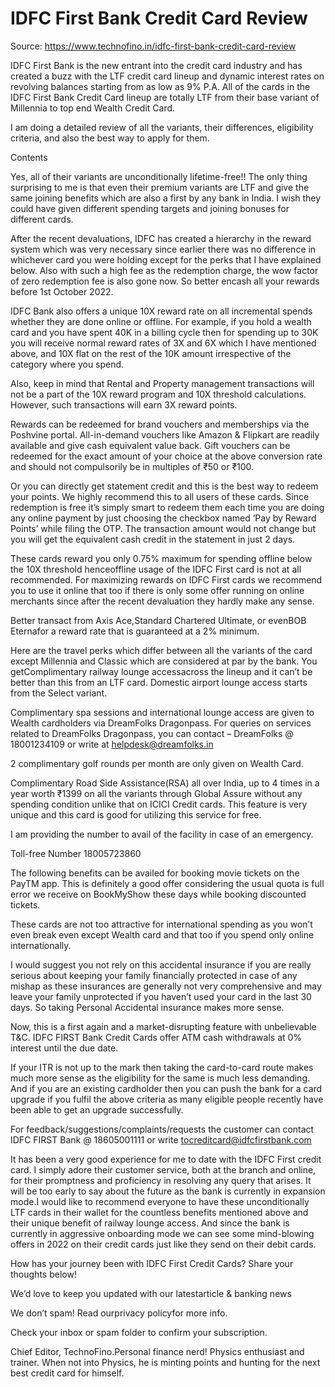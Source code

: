 # IDFC First Bank Credit Card Review

Source: https://www.technofino.in/idfc-first-bank-credit-card-review

IDFC First Bank is the new entrant into the credit card industry and has created a buzz with the LTF credit card lineup and dynamic interest rates on revolving balances starting from as low as 9% P.A. All of the cards in the IDFC First Bank Credit Card lineup are totally LTF from their base variant of Millennia to top end Wealth Credit Card.

I am doing a detailed review of all the variants, their differences, eligibility criteria, and also the best way to apply for them.

Contents

Yes, all of their variants are unconditionally lifetime-free!! The only thing surprising to me is that even their premium variants are LTF and give the same joining benefits which are also a first by any bank in India. I wish they could have given different spending targets and joining bonuses for different cards.

After the recent devaluations, IDFC has created a hierarchy in the reward system which was very necessary since earlier there was no difference in whichever card you were holding except for the perks that I have explained below. Also with such a high fee as the redemption charge, the wow factor of zero redemption fee is also gone now. So better encash all your rewards before 1st October 2022.

IDFC Bank also offers a unique 10X reward rate on all incremental spends whether they are done online or offline. For example, if you hold a wealth card and you have spent 40K in a billing cycle then for spending up to 30K you will receive normal reward rates of 3X and 6X which I have mentioned above, and 10X flat on the rest of the 10K amount irrespective of the category where you spend.

Also, keep in mind that Rental and Property management transactions will not be a part of the 10X reward program and 10X threshold calculations. However, such transactions will earn 3X reward points.

Rewards can be redeemed for brand vouchers and memberships via the Poshvine portal. All-in-demand vouchers like Amazon & Flipkart are readily available and give cash equivalent value back. Gift vouchers can be redeemed for the exact amount of your choice at the above conversion rate and should not compulsorily be in multiples of ₹50 or ₹100.

Or you can directly get statement credit and this is the best way to redeem your points. We highly recommend this to all users of these cards. Since redemption is free it’s simply smart to redeem them each time you are doing any online payment by just choosing the checkbox named ‘Pay by Reward Points’ while filing the OTP. The transaction amount would not change but you will get the equivalent cash credit in the statement in just 2 days.

These cards reward you only 0.75% maximum for spending offline below the 10X threshold henceoffline usage of the IDFC First card is not at all recommended. For maximizing rewards on IDFC First cards we recommend you to use it online that too if there is only some offer running on online merchants since after the recent devaluation they hardly make any sense.

Better transact from Axis Ace,Standard Chartered Ultimate, or evenBOB Eternafor a reward rate that is guaranteed at a 2% minimum.

Here are the travel perks which differ between all the variants of the card except Millennia and Classic which are considered at par by the bank. You getComplimentary railway lounge accessacross the lineup and it can’t be better than this from an LTF card. Domestic airport lounge access starts from the Select variant.

Complimentary spa sessions and international lounge access are given to Wealth cardholders via DreamFolks Dragonpass. For queries on services related to DreamFolks Dragonpass, you can contact – DreamFolks @ 18001234109 or write at helpdesk@dreamfolks.in

2 complimentary golf rounds per month are only given on Wealth Card.

Complimentary Road Side Assistance(RSA) all over India, up to 4 times in a year worth ₹1399 on all the variants through Global Assure without any spending condition unlike that on ICICI Credit cards. This feature is very unique and this card is good for utilizing this service for free.

I am providing the number to avail of the facility in case of an emergency.

Toll-free Number 18005723860

The following benefits can be availed for booking movie tickets on the PayTM app. This is definitely a good offer considering the usual quota is full error we receive on BookMyShow these days while booking discounted tickets.

These cards are not too attractive for international spending as you won’t even break even except Wealth card and that too if you spend only online internationally.

I would suggest you not rely on this accidental insurance if you are really serious about keeping your family financially protected in case of any mishap as these insurances are generally not very comprehensive and may leave your family unprotected if you haven’t used your card in the last 30 days. So taking Personal Accidental insurance makes more sense.

Now, this is a first again and a market-disrupting feature with unbelievable T&C. IDFC FIRST Bank Credit Cards offer ATM cash withdrawals at 0% interest until the due date.

If your ITR is not up to the mark then taking the card-to-card route makes much more sense as the eligibility for the same is much less demanding. And if you are an existing cardholder then you can push the bank for a card upgrade if you fulfil the above criteria as many eligible people recently have been able to get an upgrade successfully.

For feedback/suggestions/complaints/requests the customer can contact IDFC FIRST Bank @ 18605001111 or write tocreditcard@idfcfirstbank.com

It has been a very good experience for me to date with the IDFC First credit card. I simply adore their customer service, both at the branch and online, for their promptness and proficiency in resolving any query that arises. It will be too early to say about the future as the bank is currently in expansion mode.I would like to recommend everyone to have these unconditionally LTF cards in their wallet for the countless benefits mentioned above and their unique benefit of railway lounge access. And since the bank is currently in aggressive onboarding mode we can see some mind-blowing offers in 2022 on their credit cards just like they send on their debit cards.

How has your journey been with IDFC First Credit Cards? Share your thoughts below!

We’d love to keep you updated with our latestarticle & banking news

We don’t spam! Read ourprivacy policyfor more info.

Check your inbox or spam folder to confirm your subscription.

Chief Editor, TechnoFino.Personal finance nerd! Physics enthusiast and trainer. When not into Physics, he is minting points and hunting for the next best credit card for himself.